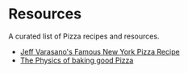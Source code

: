 # Resources

A curated list of Pizza recipes and resources.

- [Jeff Varasano's Famous New York Pizza Recipe](https://www.varasanos.com/PizzaRecipe.htm)
- [The Physics of baking good Pizza](https://arxiv.org/pdf/1806.08790.pdf)
